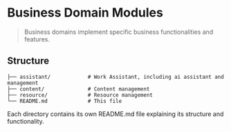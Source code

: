 # Business Domain Modules

> Business domains implement specific business functionalities and features.


## Structure

```plantext
├── assistant/            # Work Assistant, including ai assistant and management
├── content/              # Content management
├── resource/             # Resource management
└── README.md             # This file
```

Each directory contains its own README.md file explaining its structure and functionality.
